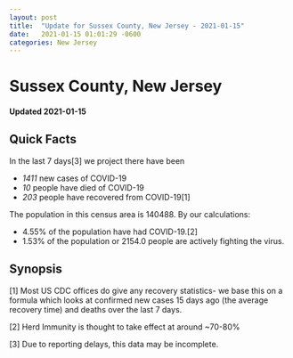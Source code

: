 ```yaml
---
layout: post
title:  "Update for Sussex County, New Jersey - 2021-01-15"
date:   2021-01-15 01:01:29 -0600
categories: New Jersey
---
```


# Sussex County, New Jersey
#### Updated 2021-01-15

## Quick Facts

In the last 7 days[3] we project there have been
- *1411* new cases of COVID-19
- *10* people have died of COVID-19
- *203* people have recovered from COVID-19[1]

The population in this census area is 140488. By our calculations:
- 4.55% of the population have had COVID-19.[2]
- 1.53% of the population or 2154.0 people are actively fighting the virus.

## Synopsis




[1] Most US CDC offices do give any recovery statistics- we base this on a formula which looks at confirmed new cases
15 days ago (the average recovery time) and deaths over the last 7 days.

[2] Herd Immunity is thought to take effect at around ~70-80%

[3] Due to reporting delays, this data may be incomplete.
 
    
